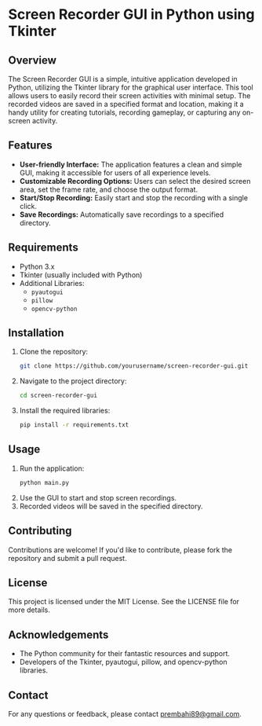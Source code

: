 # Screen Recorder GUI in Python using Tkinter

## Overview
The Screen Recorder GUI is a simple, intuitive application developed in Python, utilizing the Tkinter library for the graphical user interface. This tool allows users to easily record their screen activities with minimal setup. The recorded videos are saved in a specified format and location, making it a handy utility for creating tutorials, recording gameplay, or capturing any on-screen activity.

## Features
- **User-friendly Interface:** The application features a clean and simple GUI, making it accessible for users of all experience levels.
- **Customizable Recording Options:** Users can select the desired screen area, set the frame rate, and choose the output format.
- **Start/Stop Recording:** Easily start and stop the recording with a single click.
- **Save Recordings:** Automatically save recordings to a specified directory.

## Requirements
- Python 3.x
- Tkinter (usually included with Python)
- Additional Libraries:
  - `pyautogui`
  - `pillow`
  - `opencv-python`

## Installation
1. Clone the repository:
   ```bash
   git clone https://github.com/yourusername/screen-recorder-gui.git
   ```
2. Navigate to the project directory:
   ```bash
   cd screen-recorder-gui
   ```
3. Install the required libraries:
   ```bash
   pip install -r requirements.txt
   ```

## Usage
1. Run the application:
   ```bash
   python main.py
   ```
2. Use the GUI to start and stop screen recordings.
3. Recorded videos will be saved in the specified directory.

## Contributing
Contributions are welcome! If you'd like to contribute, please fork the repository and submit a pull request.

## License
This project is licensed under the MIT License. See the LICENSE file for more details.

## Acknowledgements
- The Python community for their fantastic resources and support.
- Developers of the Tkinter, pyautogui, pillow, and opencv-python libraries.

## Contact
For any questions or feedback, please contact prembahi89@gmail.com.

